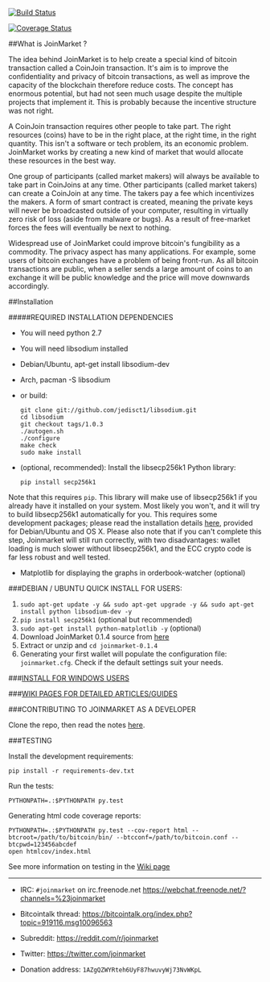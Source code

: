 [![Build Status](https://travis-ci.org/JoinMarket-Org/joinmarket.svg?branch=develop)](https://travis-ci.org/JoinMarket-Org/joinmarket.svg?branch=develop)

[![Coverage Status](https://coveralls.io/repos/github/JoinMarket-Org/joinmarket/badge.svg?branch=develop)](https://coveralls.io/github/JoinMarket-Org/joinmarket?branch=develop)

##What is JoinMarket ?

The idea behind JoinMarket is to help create a special kind of bitcoin transaction called a CoinJoin transaction. It's aim is to improve the confidentiality and privacy of bitcoin transactions, as well as improve the capacity of the blockchain therefore reduce costs. The concept has enormous potential, but had not seen much usage despite the multiple projects that implement it. This is probably because the incentive structure was not right.

A CoinJoin transaction requires other people to take part. The right resources (coins) have to be in the right place, at the right time, in the right quantity. This isn't a software or tech problem, its an economic problem. JoinMarket works by creating a new kind of market that would allocate these resources in the best way.

One group of participants (called market makers) will always be available to take part in CoinJoins at any time. Other participants (called market takers) can create a CoinJoin at any time. The takers pay a fee which incentivizes the makers. A form of smart contract is created, meaning the private keys will never be broadcasted outside of your computer, resulting in virtually zero risk of loss (aside from malware or bugs). As a result of free-market forces the fees will eventually be next to nothing. 

Widespread use of JoinMarket could improve bitcoin's fungibility as a commodity. The privacy aspect has many applications. For example, some users of bitcoin exchanges have a problem of being front-run. As all bitcoin transactions are public, when a seller sends a large amount of coins to an exchange it will be public knowledge and the price will move downwards accordingly.

##Installation

#####REQUIRED INSTALLATION DEPENDENCIES

+ You will need python 2.7

+ You will need libsodium installed

 - Debian/Ubuntu, apt-get install libsodium-dev
 - Arch, pacman -S libsodium
 - or build:

    ```
    git clone git://github.com/jedisct1/libsodium.git
    cd libsodium
    git checkout tags/1.0.3
    ./autogen.sh
    ./configure
    make check
    sudo make install
    ```
+ (optional, recommended): Install the libsecp256k1 Python library:

    ```
    pip install secp256k1
    ```

 Note that this requires `pip`. This library will make use of libsecp256k1 if you already have it installed on your system. Most likely you won't, and it will try to build libsecp256k1 automatically for you. This requires some development packages; please read the installation details [here](https://github.com/ludbb/secp256k1-py#installation), provided for Debian/Ubuntu and OS X. Please also note that if you can't complete this step, Joinmarket will still run correctly, with two disadvantages: wallet loading is much slower without libsecp256k1, and the ECC crypto code is far less robust and well tested.
+ Matplotlib for displaying the graphs in orderbook-watcher (optional)

###DEBIAN / UBUNTU QUICK INSTALL FOR USERS:

1. `sudo apt-get update -y && sudo apt-get upgrade -y && sudo apt-get install python libsodium-dev -y`
2. `pip install secp256k1` (optional but recommended)
2. `sudo apt-get install python-matplotlib -y` (optional)
3. Download JoinMarket 0.1.4 source from [here](https://github.com/joinmarket-org/joinmarket/releases/tag/v0.1.4)
4. Extract or unzip and `cd joinmarket-0.1.4`
4. Generating your first wallet will populate the configuration file: `joinmarket.cfg`.
   Check if the default settings suit your needs.

###[INSTALL FOR WINDOWS USERS](https://github.com/JoinMarket-Org/joinmarket/wiki/Installing-JoinMarket-on-Windows)

###[WIKI PAGES FOR DETAILED ARTICLES/GUIDES](https://github.com/joinmarket-org/joinmarket/wiki)

###CONTRIBUTING TO JOINMARKET AS A DEVELOPER

Clone the repo, then read the notes [here](./CONTRIBUTING.md).

###TESTING

Install the development requirements:

    pip install -r requirements-dev.txt

Run the tests:

    PYTHONPATH=.:$PYTHONPATH py.test

Generating html code coverage reports:

    PYTHONPATH=.:$PYTHONPATH py.test --cov-report html --btcroot=/path/to/bitcoin/bin/ --btcconf=/path/to/bitcoin.conf --btcpwd=123456abcdef
    open htmlcov/index.html

See more information on testing in the [Wiki page](https://github.com/JoinMarket-Org/joinmarket/wiki/Testing)

---

+ IRC: `#joinmarket` on irc.freenode.net https://webchat.freenode.net/?channels=%23joinmarket

+ Bitcointalk thread: https://bitcointalk.org/index.php?topic=919116.msg10096563

+ Subreddit: https://reddit.com/r/joinmarket

+ Twitter: https://twitter.com/joinmarket

+ Donation address: `1AZgQZWYRteh6UyF87hwuvyWj73NvWKpL`
